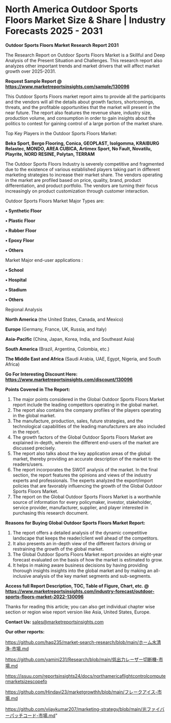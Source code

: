 # North America Outdoor Sports Floors Market Size & Share | Industry Forecasts 2025 - 2031

<strong>Outdoor Sports Floors Market Research Report 2031</strong>

The Research Report on Outdoor Sports Floors Market is a Skillful and Deep Analysis of the Present Situation and Challenges. This research report also analyzes other important trends and market drivers that will affect market growth over 2025-2031.

<strong>Request Sample Report @ <a href=https://www.marketreportsinsights.com/sample/130096>https://www.marketreportsinsights.com/sample/130096</a></strong>

This Outdoor Sports Floors market report aims to provide all the participants and the vendors will all the details about growth factors, shortcomings, threats, and the profitable opportunities that the market will present in the near future. The report also features the revenue share, industry size, production volume, and consumption in order to gain insights about the politics to contest for gaining control of a large portion of the market share.

Top Key Players in the Outdoor Sports Floors Market:

<strong>Beka Sport, Bergo Flooring, Conica, GEOPLAST, Isolgomma, KRAIBURG Relastec, MONDO, AREA CUBICA, Artimex Sport, No Fault, Novatilu, Playrite, NORD RESINE, Polytan, TERRAM</strong>

The Outdoor Sports Floors Industry is severely competitive and fragmented due to the existence of various established players taking part in different marketing strategies to increase their market share. The vendors operating in the market are profiled based on price, quality, brand, product differentiation, and product portfolio. The vendors are turning their focus increasingly on product customization through customer interaction.

Outdoor Sports Floors Market Major Types are:

<strong>• Synthetic Floor

• Plastic Floor

• Rubber Floor

• Epoxy Floor

• Others</strong>

Market Major end-user applications :

<strong>• School

• Hospital

• Stadium

• Others</strong>

Regional Analysis

</u><strong><b>North America</b></strong> (the United States, Canada, and Mexico)

<strong><b>Europe </b></strong>(Germany, France, UK, Russia, and Italy)

<strong><b>Asia-Pacific</b></strong> (China, Japan, Korea, India, and Southeast Asia)

<strong><b>South America</b></strong> (Brazil, Argentina, Colombia, etc.)

<strong><b>The Middle East and Africa</b></strong> (Saudi Arabia, UAE, Egypt, Nigeria, and South Africa)

<strong>Go For Interesting Discount Here: <a href=https://www.marketreportsinsights.com/discount/130096>https://www.marketreportsinsights.com/discount/130096</a></strong>

<strong>Points Covered in The Report:</strong>
<ol>
  <li>The major points considered in the Global Outdoor Sports Floors Market report include the leading competitors operating in the global market.</li>
  <li>The report also contains the company profiles of the players operating in the global market.</li>
  <li>The manufacture, production, sales, future strategies, and the technological capabilities of the leading manufacturers are also included in the report.</li>
  <li>The growth factors of the Global Outdoor Sports Floors Market are explained in-depth, wherein the different end-users of the market are discussed precisely.</li>
  <li>The report also talks about the key application areas of the global market, thereby providing an accurate description of the market to the readers/users.</li>
  <li>The report incorporates the SWOT analysis of the market. In the final section, the report features the opinions and views of the industry experts and professionals. The experts analyzed the export/import policies that are favorably influencing the growth of the Global Outdoor Sports Floors Market.</li>
  <li>The report on the Global Outdoor Sports Floors Market is a worthwhile source of information for every policymaker, investor, stakeholder, service provider, manufacturer, supplier, and player interested in purchasing this research document.</li>
</ol>
<strong>Reasons for Buying Global Outdoor Sports Floors Market Report:</strong>

<ol>
  <li>The report offers a detailed analysis of the dynamic competitive landscape that keeps the reader/client well ahead of the competitors.</li>
  <li>It also presents an in-depth view of the different factors driving or restraining the growth of the global market.</li>
  <li>The Global Outdoor Sports Floors Market report provides an eight-year forecast evaluated on the basis of how the market is estimated to grow.</li>
  <li>It helps in making aware business decisions by having providing thorough insights insights into the global market and by making an all-inclusive analysis of the key market segments and sub-segments.</li>
</ol>
<strong>Access full Report Description, TOC, Table of Figure, Chart, etc. @ <a href=https://www.marketreportsinsights.com/industry-forecast/outdoor-sports-floors-market-2022-130096>https://www.marketreportsinsights.com/industry-forecast/outdoor-sports-floors-market-2022-130096</a></strong>


Thanks for reading this article; you can also get individual chapter wise section or region wise report version like Asia, United States, Europe.

<strong>Contact Us:</strong>
sales@marketreportsinsights.com

<strong>Our other reports:</strong>

<a href=https://github.com/haq235/market-search-research/blob/main/ホーム水清浄-市場.md>https://github.com/haq235/market-search-research/blob/main/ホーム水清浄-市場.md</a>

<a href=https://github.com/yamini231/Research/blob/main/低出力レーザー切断機-市場.md>https://github.com/yamini231/Research/blob/main/低出力レーザー切断機-市場.md</a>

<a href=https://issuu.com/reportsinsights24/docs/northamericaflightcontrolcomputermarketsizescopefo>https://issuu.com/reportsinsights24/docs/northamericaflightcontrolcomputermarketsizescopefo</a>

<a href=https://github.com/Hindavi23/marketgrowthh/blob/main/フレークアイス-市場.md>https://github.com/Hindavi23/marketgrowthh/blob/main/フレークアイス-市場.md</a>

<a href=https://github.com/vijaykumar207/marketing-strategy/blob/main/光ファイバーパッチコード-市場.md>https://github.com/vijaykumar207/marketing-strategy/blob/main/光ファイバーパッチコード-市場.md</a>"
